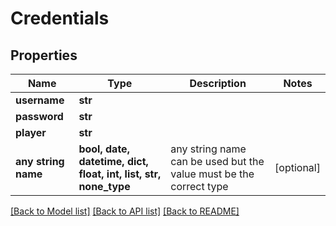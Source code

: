 # Credentials


## Properties
Name | Type | Description | Notes
------------ | ------------- | ------------- | -------------
**username** | **str** |  | 
**password** | **str** |  | 
**player** | **str** |  | 
**any string name** | **bool, date, datetime, dict, float, int, list, str, none_type** | any string name can be used but the value must be the correct type | [optional]

[[Back to Model list]](../README.md#documentation-for-models) [[Back to API list]](../README.md#documentation-for-api-endpoints) [[Back to README]](../README.md)


